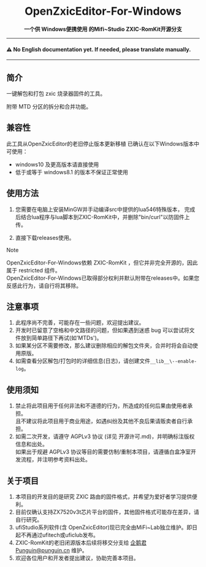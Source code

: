 <div align="center">

<h1 align="center">OpenZxicEditor-For-Windows</h1>

**一个供 Windows便携使用 的Mifi~Studio ZXIC-RomKit开源分支**

</div>

---

#### ⚠️ No English documentation yet. If needed, please translate manually.

---

## 简介

一键解包和打包 zxic 烧录器固件的工具。

附带 MTD 分区的拆分和合并功能。

## 兼容性
此工具从OpenZxicEditor的老旧停止版本更新移植
已确认在以下Windows版本中可使用：

- windows10 及更高版本请直接使用
- 低于或等于 windows8.1 的版本不保证正常使用


## 使用方法

1. 您需要在电脑上安装MinGW并手动编译src中提供的lua546特殊版本，
完成后结合lua程序与lua脚本到ZXIC-RomKit中，并删除"bin/curl"以防固件上传。

2. 直接下载releases使用。

> [!NOTE]
> OpenZxicEditor-For-Windows依赖 ZXIC-RomKit ，但它并非完全开源的，因此属于 restricted 组件。<br>
> OpenZxicEditor-For-Windows已取得部分权利并默认附带在releases中。如果您反感此行为，请自行将其移除。


## 注意事项

1. 此程序尚不完善，可能存在一些问题，欢迎提出建议。
2. 开发时已留意了空格和中文路径的问题，但如果遇到迷惑 bug 可以尝试将文件放到简单路径下再试(如'MTDs')。
3. 如果某分区不需要修改，那么建议删除相应的解包文件夹，合并时将会自动使用原版。
4. 如需查看分区解包/打包时的详细信息(日志)，请创建文件`__lib__\--enable-log`。

## 使用须知

1. 禁止将此项目用于任何非法和不道德的行为，所造成的任何后果由使用者承担。<br/>
   且不建议将此项目用于商业用途，如遇纠纷及其他不良后果请贩卖者自行承担。
2. 如需二次开发，请遵守 AGPLv3 协议 (详见 开源许可.md)，并明确标注版权信息和出处。<br/>
   如果出于规避 AGPLv3 协议等目的需要仿制/重制本项目，请遵循白盒净室开发流程，并注明参考资料出处。

## 关于项目

1. 本项目的开发目的是研究 ZXIC 路由的固件格式，并希望为爱好者学习提供便利。
2. 目前仅确认支持ZX7520v3t芯片平台的固件，其他固件格式可能存在差异，请自行研究。
3. ufiStudio系列软件(含 OpenZxicEditor)现已完全由MiFi~Lab独立维护。即日起不再通过ufitech或uficlub发布。
4. ZXIC-RomKit的老旧闭源版本后续将移交分支给 企鹅君Punguin@punguin.cn 维护。
5. 欢迎各位用户和开发者提出建议，协助完善本项目。
